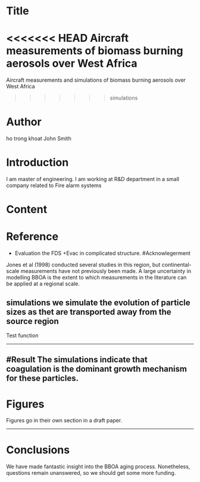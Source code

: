 # Title 
<<<<<<< HEAD
 Aircraft measurements of biomass burning aerosols over West Africa
=======
  Aircraft measurements and simulations of biomass burning aerosols over West Africa
>>>>>>> simulations

# Author
 ho trong khoat
 John Smith

# Introduction 
I am master of engineering. I am working at R&D department in a small company related to Fire alarm systems

# Content
# Reference
 - Evaluation the FDS +Evac in complicated structure. 
#Acknowlegerment

Jones et al (1998) conducted several studies in this region,
but continental-scale measurements have not previously been made.
A large uncertainty in modelling BBOA is the extent to which
measurements in the literature can be applied at a regional scale.

simulations
we simulate the evolution of particle sizes as thet are transported
away from the source region
----------------------------
Test function

----------------------------
#Result
The simulations indicate that coagulation is the dominant growth
mechanism for these particles.
---------------------
# Figures
Figures go in their own section in a draft paper.

---------------------
# Conclusions
We have made fantastic insight into the BBOA aging process. 
Nonetheless, questions remain unanswered, so we should get some more funding.
